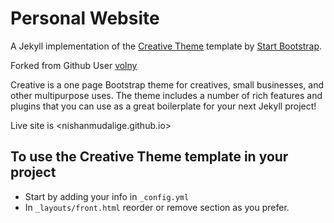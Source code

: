 # Personal Website

A Jekyll implementation of the [Creative Theme](http://startbootstrap.com/template-overviews/creative/) template by [Start Bootstrap](http://startbootstrap.com).

Forked from Github User [volny](volny/creative-theme-jekyll)

Creative is a one page Bootstrap theme for creatives, small businesses, and other multipurpose uses.
The theme includes a number of rich features and plugins that you can use as a great boilerplate for your next Jekyll project! 

Live site is <nishanmudalige.github.io>

## To use the Creative Theme template in your project

- Start by adding your info in `_config.yml`
- In `_layouts/front.html` reorder or remove section as you prefer.

